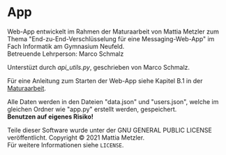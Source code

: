 # App

Web-App entwickelt im Rahmen der Maturaarbeit von Mattia Metzler zum Thema "End-zu-End-Verschlüsselung für eine Messaging-Web-App" im Fach Informatik am Gymnasium Neufeld.  
Betreuende Lehrperson: Marco Schmalz

Unterstüzt durch _api_utils.py_, geschrieben von Marco Schmalz.

Für eine Anleitung zum Starten der Web-App siehe Kapitel B.1 in der [Maturaarbeit](https://github.com/MaGaMe19/Maturaarbeit/blob/master/End-zu-End-Verschl%C3%BCsselung_Mattia_Metzler.pdf).

Alle Daten werden in den Dateien "data.json" und "users.json", welche im gleichen Ordner wie "app.py" erstellt werden, gespeichert.  
**Benutzen auf eigenes Risiko!**

Teile dieser Software wurde unter der GNU GENERAL PUBLIC LICENSE veröffentlicht. Copyright &copy; 2021 Mattia Metzler.  
Für weitere Informationen siehe `LICENSE`.